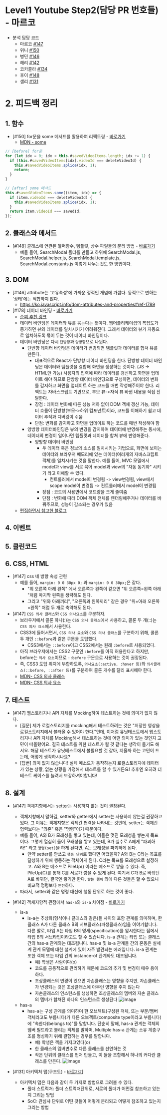 # Level1 Youtube Step2(담당 PR 번호들) - 마르코

- 분석 담당 코드
  - 마르코 [#147](https://github.com/woowacourse/javascript-youtube-classroom/pull/147)
  - 위니 [#150](https://github.com/woowacourse/javascript-youtube-classroom/pull/150)
  - 병민 [#146](https://github.com/woowacourse/javascript-youtube-classroom/pull/146)
  - 해리 [#142](https://github.com/woowacourse/javascript-youtube-classroom/pull/142)
  - 코카콜라 [#134](https://github.com/woowacourse/javascript-youtube-classroom/pull/134)
  - 후이 [#148](https://github.com/woowacourse/javascript-youtube-classroom/pull/148)
  - 샐리 [#131](https://github.com/woowacourse/javascript-youtube-classroom/pull/131)

# 2. 피드백 정리

## 1. 함수

- [#150] for문을 some 메서드를 활용하여 리팩토링 - [바로가기](https://github.com/woowacourse/javascript-youtube-classroom/pull/150#discussion_r830994669)
    - [MDN - some](https://developer.mozilla.org/ko/docs/Web/JavaScript/Reference/Global_Objects/Array/some)
```js
// [before] for문
for (let idx = 0; idx < this.#savedVideoItems.length; idx += 1) {
  if (this.#savedVideoItems[idx].videoId === deleteVideoId) {
    this.#savedVideoItems.splice(idx, 1);
    return;
  }
}
```

```js
// [after] some 메서드
this.#savedVideoItems.some((item, idx) => {
  if (item.videoId === deleteVideoId) {
    this.#savedVideoItems.splice(idx, 1);
  }
  return item.videoId === savedId;
});
```

## 2. 클래스와 메서드

- [#148] 클래스에 연관된 헬퍼함수, 템플릿, 상수 파일들의 분리 방법 - [바로가기](https://github.com/woowacourse/javascript-youtube-classroom/pull/148/files/1ba87826bed272037aac5446acbadcd4565ad3a3#r830620883)
  - 예들 들어, SearchModal 폴더를 만들고 하위에 SearchModal.js, SearchModal.helper.js, SearchModal.template.js, SearchModal.constants.js 이렇게 나누는것도 한 방법이다.

## 3. DOM

- [#146] attribute는 '고유속성'에 가까운 정적인 개념에 가깝다. 동적으로 변하는 '상태'에는 적합하지 않다.
  - https://ko.javascript.info/dom-attributes-and-properties#ref-1789
- [#178] 데이터 바인딩 - [바로가기](https://github.com/woowacourse/javascript-youtube-classroom/pull/148#discussion_r833264831)
  - [준찌 추천 링크](https://facebook.github.io/flux/docs/in-depth-overview/)  
  - 데이터 바인딩은 데이터와 뷰를 묶는다는 뜻이다. 웹어플리케이셥의 복잡도가 증가하면 뷰와 데이터를 일치시키기 어려워진다. 그래서 데이터와 뷰가 자동으로 일치하도록 묶어 두는 것이 데이터 바인딩이다.
  - 데이터 바인딩은 다시 `단방향`과 `양방향`으로 나뉜다.
    - 단반향 데이터 바인딩은 데이터가 변경되면 템플릿과 데이터를 합쳐 뷰를 만든다.
      - 대표적으로 React가 단방향 데이터 바인딩을 한다. 단방향 데이터 바인딩은 데이터와 템플릿을 결합해 화면을 생성하는 것이다. (JS -> HTML만 가능) 사용자의 입력에 따라 데이터를 갱신하고 화면을 업데이트 해야 하므로 단방향 데이터 바인딩으로 구성하면, 데이터의 변화를 감지하고 화면을 업데이트 하는 코드를 매번 작성해주어야 한다. 리액트는 자바스크립트 기반으로, 부모 뷰->자식 뷰 바뀐 내용을 직접 전달한다.  
      - 장점 : 데이터 변화에 따른 성능 저하 없이 DOM 객체 갱신 가능, 데이터 흐름이 단방향(부모->하위 컴포넌트)이라, 코드를 이해하기 쉽고 데이터 추적과 디버깅이 쉬움
      - 단점: 변화를 감지하고 화면을 업데이트 하는 코드를 매번 작성해야 함
    - 양방향 데이터바인딩은 뷰의 변경을 감지하여 데이터에 반영해주는 동시에, 데이터의 변경이 일어나면 템플릿과 데이터를 합쳐 뷰에 반영해준다.
      - 양방향 데이터 바인딩
        - 두 데이터 혹은 정보의 소스를 일치시키는 기법으로, 화면에 보이는 데이터와 브라우저 메모리에 있는 데이터(여러개의 자바스크립트 객체)를 일치시키는 것을 말한다. 예를 들어, MVC 모델에서 model과 view를 서로 묶어 model과 view의 "자동 동기화" 시키기 라고 이해할 수 있다. 
          - 컨트롤러에서 model이 변경됨 -> view변경됨, view에서 scope model이 변경됨 -> 컨트롤러에서 model이 변경됨
        - 장점 : 코드의 사용면에서 코드량을 크게 줄여줌
        - 단점 : 변화에 따라 DOM 객체 전체를 렌더링해주거나 데이터를 바꿔주므로, 성능이 감소되는 경우가 있음     
  - [편집하면서 참고한 블로그](https://blog.hyunmin.dev/15)

## 4. 이벤트

## 5. 클린코드

## 6. CSS, HTML

- [#147] css 네 방향 속성 관련
  - 예를 들어, `margin: 0 0 30px 0;` 과 `margin: 0 0 30px;`은 같다.
    - "위 오른쪽 아래 왼쪽" 에서 오른쪽과 왼쪽이 같으면 "위 오른쪽=왼쪽 아래 "처럼 마지막 왼쪽을 생략해도 된다.
    - 그리고 "위와 아래끼리", "오른쪽과 왼쪽끼리" 같은 경우 "위=아래 오른쪽=왼쪽" 처럼 두 개로 축약해도 된다.
- [#147] `CSS 의사 클래스`와 `CSS 의사요소`를 구분하자.
  - 브라우저에서 콜론 하나(:)는 `CSS 의사 클래스`에서 사용하고, 콜론 두 개(::)는 `CSS 의사 요소`에서 사용한다.
  - CSS3에 들어서면서, `CSS 의사 요소`와 `CSS 의사 클래스`를 구분하기 위해, 콜론 두 개인 `::before`과 같은 구문을 도입했다.
    - CSS3에서는 `::before`이고 CSS2에서는 원래 `:before`로 사용되었다.
  - 아직 브라우저에서는 CSS2 구문인 `:before`를 아직 허용한다고 하지만, before는 `의사 요소`이므로 `::before` 구문으로 사용하는 것이 권장된다.
  - 즉, CSS3 도입 취지에 부합하도록, `의사요소(:active, :hover 등)`와 `의사클래스(::before, ::after 등)`를 구분하여 콜론 개수를 달리 표시해야 한다.
  - [MDN- CSS 의사 클래스](https://developer.mozilla.org/ko/docs/Web/CSS/Pseudo-classes)
  - [MDN- CSS 의사 요소](https://developer.mozilla.org/ko/docs/Web/CSS/Pseudo-elements)

## 7. 테스트

- [#147] 웹스토리지나 API 자체를 Mocking하여 테스트하는 것에 의미가 없지 않다.
  - [질문] 제가 로컬스토리지를 mocking해서 테스트하려는 것은 "저장한 영상을 로컬스토리지에서 불러올 수 있어야 한다."인데, 이처럼 유닛테스트에서 웹스토리지나 API 자체를 Mocking해서 테스트하는 것에 어떤 의미가 있는 것인지 고민이 떠올랐어요. 결국 테스트를 위한 테스트가 될 것 같다는 생각이 들기도 해서요. 해당 테스트가 유닛테스트에서 불필요할 것 같아, 지울까 하는 고민이 드는데, 어떻게 생각하시나요?
  - [답변] 의미 없지 않습니다! 실제 메소드가 동작하는지 로컬스토리지에 데이터가 있는 상황, 없는 상황을 가정해서 테스트를 할 수 있거든요! 추후엔 오히려 더 테스트 케이스를 늘려서 보강하셔야합니다!

## 8. 설계

- [#147] 객체지향에서는 setter는 사용하지 않는 것이 권장된다.

  - 객체지향에서 말하길, setter와 getter에서 setter는 사용하지 않는걸 권장하고 있다. 그 이유는 객체지향은 객체간 협력을 나타내는 것인데, setter는 객체간 협력보다는 "의존" 혹은 "명령"이기 때문이다.
  - 예를 들어, A와 B가 모래성을 쌓고 있는데, 이들은 멋진 모래성을 쌓는게 목표이다. 그렇게 열심히 둘이 모래성을 쌓고 있는데, B가 실수로 A에게 "파괴하라!" 라고 `명령(set)`을 하게 된다면, A는 모래성을 파괴하게 된다.
    - 만약 setter를 안쓰고 `행동 단위`로 했다면 어땠을까? A와 B는 C라는 목표를 달성하기 위해 행동하는 객체이게 된다. C라는 목표를 모래성으로 설정하고. A와 B는 메소드로 PileUp() 이라는 메소드로 쌓을 수 있다. 즉, PileUp(C)를 통해 C를 서로가 쌓을 수 있게 된다. 여기서 C가 B로 바뀌던 A로 바뀌던, 결국엔 쌓기만 한다. `쌓는 행위` 외에 다른 것들은 할 수 없으니 비교적 명령보다 `안전`하다.
  - 따라서, setter와 같은 명령 대신에 행동 단위로 하는 것이 좋다.

- [#142] 객체지향적 관점에서 `has-a`와 `is-a` 차이점 - [바로가기](https://github.com/woowacourse/javascript-youtube-classroom/pull/142#discussion_r830583944)

  - is-a
    - is-a는 추상화(형식이나 클래스와 같은)들 사이의 포함 관계를 의미하며, 한 클래스 A가 다른 클래스 B의 서브클래스(파생클래스)임을 이야기합니다. 다른 말로, 타입 A는 타입 B의 명세(specification)를 암시한다는 점에서 타입 B의 서브타입이라고도 할 수 있습니다. is-a 관계는 타입 또는 클래스 간의 has-a 관계와는 대조됩니다. has-a 및 is-a 관계들 간의 혼동은 실세계 관계 모델에 대한 설계에 있어 자주 발견되는 에러입니다. is-a 관계는 또한 객체 또는 타입 간의 instance-of 관계와도 대조됩니다.
      - 예) 학생은 사람이다(o)    
      - 코드를 공통적으로 관리하기 때문에 코드의 추가 및 변경이 매우 용이하다.    
      - 조상클래스의 변경이 있으면 자손클래스는 영향을 주지만, 자손클래스가 변경되는 것은 조상클래스에 아무런 영향을 주지 않는다
      - 자손클래스의 인스턴스를 생성하면 조상클래스의 멤버와 자손 클래스의 멤버가 합쳐진 하나의 인스턴스로 생성된다
![image](https://user-images.githubusercontent.com/59413128/160842017-4e59add0-2e4f-4d03-8d1e-c4a567e8bf03.png)
  - has-a
    - has-a는 구성 관계를 의미하며 한 오브젝트(구성된 객체, 또는 부분/멤버 객체라고도 부릅니다)가 다른 오브젝트(composite type이라고 부릅니다)에 "속한다(belongs to)"를 말합니다. 단순히 말해, has-a 관계는 객체의 멤버 필드라고 불리는 객체를 말하며, Multiple has-a 관계는 소유 계층구조를 형성하기 위해 결합하는 경우를 말합니다.
      - 예) 학생은 책을 가지고있다(o) 
      - 한 클래스의 멤버변수로 다른 클래스를 선언하는 것
      - 작은 단위의 클래스를 먼저 만들고, 이 들을 조합해서 하나의 커다란 클래스를 만든다.
![image](https://user-images.githubusercontent.com/59413128/160842074-1885d659-f21b-441a-abc5-ed2e20c0dcb2.png)

- [#131] 아키텍처 맵(구조도) - [바로가기](https://github.com/woowacourse/javascript-youtube-classroom/pull/131#issuecomment-1073797128)
  - 아키텍처 맵은 다음과 같이 두 가지로 방법으로 그려볼 수 있다.
    - 폴더 스트럭쳐: 폴더 스트럭쳐단위로, 서로의 폴더가 어떤걸 참조하고 있는지 그리는 방법
    - SoC: 관심사 단위로 어떤 것들이 어떻게 분리되고 어떻게 참조하고 있는지 그리는 방법
